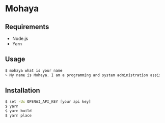 # Mohaya

## Requirements

- Node.js
- Yarn

## Usage

```sh
$ mohaya what is your name
> My name is Mohaya. I am a programming and system administration assistant. How can I assist you today? 
```

## Installation

```sh
$ set -Ux OPENAI_API_KEY [your api key]
$ yarn 
$ yarn build
$ yarn place
```

